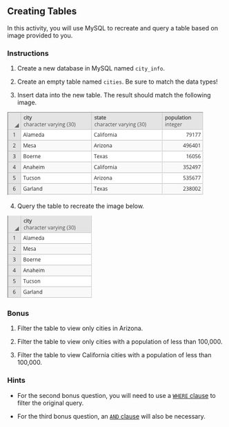 ## Creating Tables

In this activity, you will use MySQL to recreate and query a table based on image provided to you.

### Instructions

1. Create a new database in MySQL named `city_info`.

2. Create an empty table named `cities`. Be sure to match the data types!

3. Insert data into the new table. The result should match the following image.

![cities_table.png](Images/cities_table.png)

4. Query the table to recreate the image below.

![cities_only.png](Images/cities_only.png)

### Bonus

1. Filter the table to view only cities in Arizona.

2. Filter the table to view only cities with a population of less than 100,000.

3. Filter the table to view California cities with a population of less than 100,000.

### Hints

* For the second bonus question, you will need to use a [`WHERE` clause](https://www.tutorialspoint.com/sql/sql-where-clause.htm) to filter the original query.

* For the third bonus question, an [`AND` clause](https://www.tutorialspoint.com/sql/sql-and-or-clauses.htm) will also be necessary.
